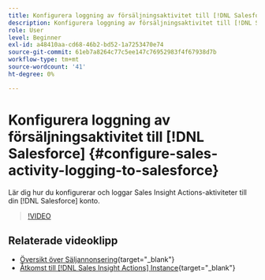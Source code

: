 ```yaml
---
title: Konfigurera loggning av försäljningsaktivitet till [!DNL Salesforce]
description: Konfigurera loggning av försäljningsaktivitet till [!DNL Salesforce]
role: User
level: Beginner
exl-id: a48410aa-cd68-46b2-bd52-1a7253470e74
source-git-commit: 61eb7a8264c77c5ee147c76952983f4f67938d7b
workflow-type: tm+mt
source-wordcount: '41'
ht-degree: 0%

---
```


# Konfigurera loggning av försäljningsaktivitet till [!DNL Salesforce] {#configure-sales-activity-logging-to-salesforce}

Lär dig hur du konfigurerar och loggar Sales Insight Actions-aktiviteter till din [!DNL Salesforce] konto.

>[!VIDEO](https://video.tv.adobe.com/v/340843/?quality=12&learn=on)

## Relaterade videoklipp

* [Översikt över Säljannonsering](/help/sales-insight-actions/sales-insight-actions-overview.md){target=&quot;_blank&quot;}
* [Åtkomst till [!DNL Sales Insight Actions] Instance](/help/sales-insight-actions/accessing-your-sales-insight-actions-instance.md){target=&quot;_blank&quot;}
